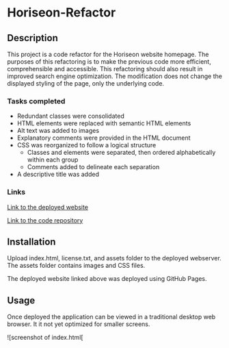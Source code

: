 # Horiseon-Refactor

## Description

This project is a code refactor for the Horiseon website homepage.   The purposes of this refactoring is to make the previous code more efficient, comprehensible and accessible.  This refactoring should also result in improved search engine optimization. The modification does not change the displayed styling of the page, only the underlying code.

### Tasks completed
* Redundant classes were consolidated
* HTML elements were replaced with semantic HTML elements
* Alt text was added to images
* Explanatory comments were provided in the HTML document
* CSS was reorganized to follow a logical structure
    * Classes and elements were separated, then ordered alphabetically within each group
    * Comments added to delineate each separation
* A descriptive title was added

### Links

[Link to the deployed website]( https://amir-hackett.github.io/Horiseon-Refactor/)

[Link to the code repository](https://github.com/Amir-Hackett/Horiseon-Refactor.git)

## Installation

Upload index.html, license.txt, and assets folder to the deployed webserver.  The assets folder contains images and CSS files.

The deployed website linked above was deployed using GitHub Pages.

## Usage

Once deployed the application can be viewed in a traditional desktop web browser.  It it not yet optimized for smaller screens.

![screenshot of index.html[
